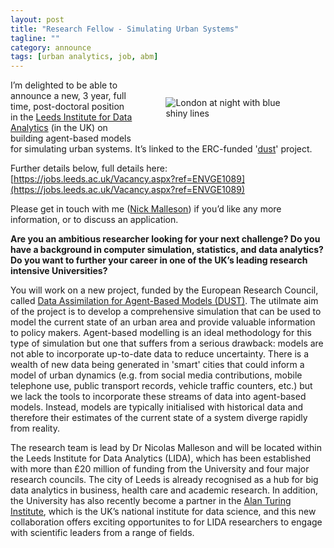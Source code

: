 ```yaml
---
layout: post
title: "Research Fellow - Simulating Urban Systems"
tagline: ""
category: announce
tags: [urban analytics, job, abm]
---
```


<figure style="width:40%;float:right; padding: 1em;" >
<img src="{{site.baseurl}}/figures/shutterstock_615414464-small.jpg" alt="London at night with blue shiny lines" />
</figure>

I’m delighted to be able to announce a new, 3 year, full time, post-doctoral position in the [Leeds Institute for Data Analytics](http://lida.leeds.ac.uk/) (in the UK) on building agent-based models for simulating urban systems. It’s linked to the ERC-funded '[dust](http://dust.leeds.ac.uk/)' project.

Further details below, full details here:  [https://jobs.leeds.ac.uk/Vacancy.aspx?ref=ENVGE1089](https://jobs.leeds.ac.uk/Vacancy.aspx?ref=ENVGE1089)

Please get in touch with me ([Nick Malleson](mailto:N.S.Malleson@leeds.ac.uk)) if you’d like any more information, or to discuss an application.

**Are you an ambitious researcher looking for your next challenge? Do you have a background in computer simulation, statistics, and data analytics? Do you want to further your career in one of the UK’s leading research intensive Universities?**

You will work on a new project, funded by the European Research Council, called [Data Assimilation for Agent-Based Models (DUST)](http://dust.leeds.ac.uk/). The utilmate aim of the project is to develop a comprehensive simulation that can be used to model the current state of an urban area and provide valuable information to policy makers. Agent-based modelling is an ideal methodology for this type of simulation but one that suffers from a serious drawback: models are not able to incorporate up-to-date data to reduce uncertainty. There is a wealth of new data being generated in 'smart' cities that could inform a model of urban dynamics (e.g. from social media contributions, mobile telephone use, public transport records, vehicle traffic counters, etc.) but we lack the tools to incorporate these streams of data into agent-based models. Instead, models are typically initialised with historical data and therefore their estimates of the current state of a system diverge rapidly from reality.

The research team is lead by Dr Nicolas Malleson and will be located within the Leeds Institute for Data Analytics (LIDA), which has been established with more than £20 million of funding from the University and four major research councils. The city of Leeds is already recognised as a hub for big data analytics in business, health care and academic research. In addition, the University has also recently become a partner in the [Alan Turing Institute](https://www.turing.ac.uk/), which is the UK’s national institute for data science, and this new collaboration offers exciting opportunites to for LIDA researchers to engage with scientific leaders from a range of fields. 


